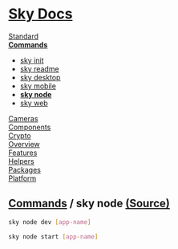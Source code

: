 <!--- This sky node was auto-generated using "npx sky readme" --> 

# [Sky Docs](../../../README.md)

[Standard](..%2F..%2F..%2Fstandard%2FREADME.md)   
**[Commands](..%2F..%2F..%2F%5Fcommands%2Fdocs%2FREADME.md)**   
* [sky init](..%2F..%2F..%2F%5Fcommands%2Fdocs%2Fsky-init%2FREADME.md)
* [sky readme](..%2F..%2F..%2F%5Fcommands%2Fdocs%2Fsky-readme%2FREADME.md)
* [sky desktop](..%2F..%2F..%2F%5Fcommands%2Fdocs%2Fsky-desktop%2FREADME.md)
* [sky mobile](..%2F..%2F..%2F%5Fcommands%2Fdocs%2Fsky-mobile%2FREADME.md)
* **[sky node](..%2F..%2F..%2F%5Fcommands%2Fdocs%2Fsky-node%2FREADME.md)**
* [sky web](..%2F..%2F..%2F%5Fcommands%2Fdocs%2Fsky-web%2FREADME.md)
  
[Cameras](..%2F..%2F..%2Fcameras%2FREADME.md)   
[Components](..%2F..%2F..%2Fcomponents%2FREADME.md)   
[Crypto](..%2F..%2F..%2Fcrypto%2FREADME.md)   
[Overview](..%2F..%2F..%2Fdocs%2FREADME.md)   
[Features](..%2F..%2F..%2Ffeatures%2FREADME.md)   
[Helpers](..%2F..%2F..%2Fhelpers%2FREADME.md)   
[Packages](..%2F..%2F..%2Fpkgs%2FREADME.md)   
[Platform](..%2F..%2F..%2Fplatform%2FREADME.md)   

## [Commands](..%2F..%2F..%2F%5Fcommands%2Fdocs%2FREADME.md) / sky node [(Source)](..%2F..%2F..%2F%5Fcommands%2Fdocs%2Fsky-node%2F)

```sh
sky node dev [app-name]

```

```sh
sky node start [app-name]

```